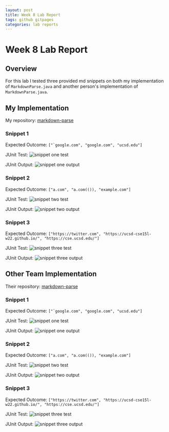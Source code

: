 ```yaml
---
layout: post
title: Week 8 Lab Report
tags: github gitpages
categories: lab reports
---
```


# Week 8 Lab Report

## Overview

For this lab I tested three provided md snippets on both my implementation of `MarkdownParse.java` and another person's implementation of `MarkdownParse.java`.


## My Implementation

My repository: <a href="https://github.com/bsalinassanchez/markdown-parse" target="_blank">markdown-parse</a>

### Snippet 1

Expected Outcome: ``["`google.com", "google.com", "ucsd.edu"]``

JUnit Test:
![snippet one test](https://bsalinassanchez.github.io/cse15l-lab-reports/images/snippetOneTest.png)

JUnit Output:
![snippet one output](https://bsalinassanchez.github.io/cse15l-lab-reports/images/snippetOneOutput.png)


### Snippet 2

Expected Outcome: ``["a.com", "a.com(()), "example.com"]``

JUnit Test:
![snippet two test](https://bsalinassanchez.github.io/cse15l-lab-reports/images/snippetTwoTest.png)

JUnit Output:
![snippet two output](https://bsalinassanchez.github.io/cse15l-lab-reports/images/snippetTwoOutput.png)

### Snippet 3

Expected Outcome: ``["https://twitter.com", "https://ucsd-cse15l-w22.github.io/", "https://cse.ucsd.edu/"]``

JUnit Test:
![snippet three test](https://bsalinassanchez.github.io/cse15l-lab-reports/images/snippetThreeTest.png)

JUnit Output:
![snippet three output](https://bsalinassanchez.github.io/cse15l-lab-reports/images/snippetThreeOutput.png)


## Other Team Implementation

Their repository: <a href="https://github.com/bsalinassanchez/markdown-parse" target="_blank">markdown-parse</a>

### Snippet 1

Expected Outcome: ``["`google.com", "google.com", "ucsd.edu"]``

JUnit Test:
![snippet one test](https://bsalinassanchez.github.io/cse15l-lab-reports/images/snippetOneTest.png)

JUnit Output:
![snippet one output](https://bsalinassanchez.github.io/cse15l-lab-reports/images/snippetOneOutput.png)


### Snippet 2

Expected Outcome: ``["a.com", "a.com(()), "example.com"]``

JUnit Test:
![snippet two test](https://bsalinassanchez.github.io/cse15l-lab-reports/images/snippetTwoTest.png)

JUnit Output:
![snippet two output](https://bsalinassanchez.github.io/cse15l-lab-reports/images/snippetTwoOutput.png)

### Snippet 3

Expected Outcome: ``["https://twitter.com", "https://ucsd-cse15l-w22.github.io/", "https://cse.ucsd.edu/"]``

JUnit Test:
![snippet three test](https://bsalinassanchez.github.io/cse15l-lab-reports/images/snippetThreeTest.png)

JUnit Output:
![snippet three output](https://bsalinassanchez.github.io/cse15l-lab-reports/images/snippetThreeOutput.png)







